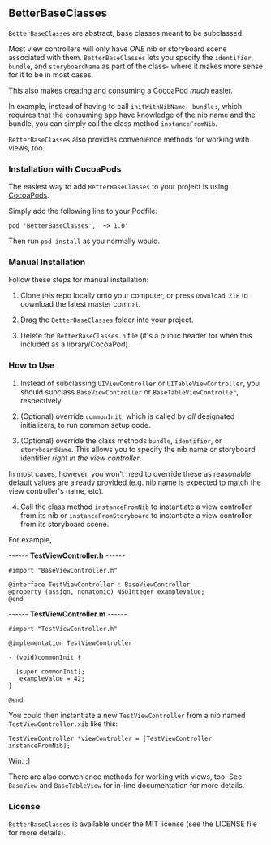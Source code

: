 ## BetterBaseClasses

`BetterBaseClasses` are abstract, base classes meant to be subclassed.

Most view controllers will only have *ONE* nib or storyboard scene associated with them.  `BetterBaseClasses` lets you specify the `identifier`, `bundle`, and `storyboardName`  as part of the class- where it makes more sense for it to be in most cases.

This also makes creating and consuming a CocoaPod *much* easier.
 
In example, instead of having to call `initWithNibName: bundle:`, which requires that the consuming app have knowledge of the nib name and the bundle, you can simply call the class method `instanceFromNib`.

`BetterBaseClasses` also provides convenience methods for working with views, too.

### Installation with CocoaPods

The easiest way to add `BetterBaseClasses` to your project is using <a href="http://cocoapods.org/">CocoaPods</a>. 

Simply add the following line to your Podfile:

    pod 'BetterBaseClasses', '~> 1.0'

Then run `pod install` as you normally would.

### Manual Installation

Follow these steps for manual installation:

1) Clone this repo locally onto your computer, or press `Download ZIP` to download the latest master commit.

2) Drag the `BetterBaseClasses` folder into your project.

3) Delete the `BetterBaseClasses.h` file (it's a public header for when this included as a library/CocoaPod).

### How to Use

1) Instead of subclassing `UIViewController` or `UITableViewController`, you should subclass `BaseViewController` or `BaseTableViewController`, respectively.

2) (Optional) override `commonInit`, which is called by *all* designated initializers, to run common setup code.

3) (Optional) override the class methods `bundle`, `identifier`, or `storyboardName`. This allows you to specify the nib name or storyboard identifier *right in the view controller*.

In most cases, however, you won't need to override these as reasonable default values are already provided (e.g. nib name is expected to match the view controller's name, etc).

4) Call the class method `instanceFromNib` to instantiate a view controller from its nib or `instanceFromStoryboard` to instantiate a view controller from its storyboard scene.

For example,

------ **TestViewController.h** ------
	
    #import "BaseViewController.h"

    @interface TestViewController : BaseViewController
    @property (assign, nonatomic) NSUInteger exampleValue;
    @end

------ **TestViewController.m** ------

    #import "TestViewController.h"

    @implementation TestViewController
    
    - (void)commonInit {

      [super commonInit];
      _exampleValue = 42;
    }
    
    @end

You could then instantiate a new `TestViewController` from a nib named `TestViewController.xib` like this:

    TestViewController *viewController = [TestViewController instanceFromNib];

Win. :]

There are also convenience methods for working with views, too. See `BaseView` and `BaseTableView` for in-line documentation for more details.

### License

`BetterBaseClasses` is available under the MIT license (see the LICENSE file for more details).

